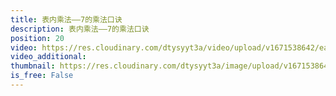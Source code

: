 ```yaml
---
title: 表内乘法——7的乘法口诀
description: 表内乘法——7的乘法口诀
position: 20
video: https://res.cloudinary.com/dtysyyt3a/video/upload/v1671538642/easymath/2年级上/06单元表内乘法（二）/fhtq4ss13ambrbbm2qyj.mp4
video_additional: 
thumbnail: https://res.cloudinary.com/dtysyyt3a/image/upload/v1671538644/easymath/2年级上/06单元表内乘法（二）/h9v6zssmqhrqndmfnmpq.png
is_free: False
---
```

